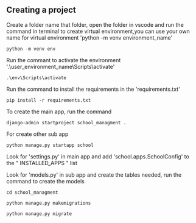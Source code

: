 ## Creating a project

Create a folder name that folder, open the folder in vscode and run the command in terminal to create virtual environment,you can use your own name for virtual environment 'python -m venv environment_name'
```
python -m venv env
```

Run the commant to activate the environment '.\user_environment_name\Scripts\activate'
```
.\env\Scripts\activate
```

Run the command to install the requirements in the 'requirements.txt'
```
pip install -r requirements.txt
```

To create the main app, run the command 
```
django-admin startproject school_managment . 
```

For create other sub app
```
python manage.py startapp school
```

Look for 'settings.py' in main app and add 'school.apps.SchoolConfig' to the " INSTALLED_APPS " list

Look for 'models.py' in sub app and create the tables needed, run the command to create the models
```
cd school_managment

python manage.py makemigrations 

python manage.py migrate
```
